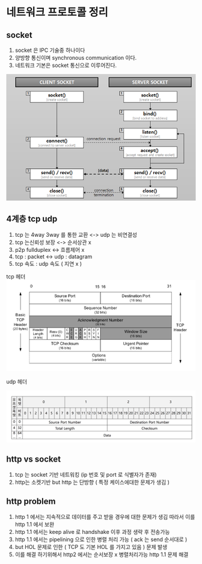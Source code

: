 # 네트워크 프로토콜 정리


## socket 
1. socket 은 IPC 기술중 하나이다
2. 양방향 통신이며 synchronous communication 이다.
3. 네트워크 기본은 socket 통신으로 이루어진다.

![Alt text](image.png)

## 4계층 tcp udp
1. tcp 는 4way 3way 를 통한 교환 <-> udp 는 비연결성
2. tcp 는신뢰성 보장 <-> 순서상관 x
3. p2p fullduplex <-> 흐름제어 x
4. tcp : packet <-> udp : datagram
5. tcp 속도 : udp 속도 ( 지연 x )

tcp 헤더
![Alt text](image-1.png)


udp 헤더

![Alt text](image-2.png)

## http vs socket
1. tcp 는 socket 기반 네트워킹 (ip 번호 및 port 로 식별자가 존재)
2. http는 소켓기반 but http 는 단방향 ( 특정 케이스에대한 문제가 생김 )

## http problem
1. http 1 에서는 지속적으로 데이터를 주고 받을 경우에 대한 문제가 생김 따라서 이를 http 1.1 에서 보완
2. http 1.1 에서는 keep alive 로 handshake 이후 과정 생략 후 전송가능
3. http 1.1 에서는 pipelining 으로 인한 병렬 처리 가능 ( ack 는 send 순서대로 )
4. but HOL 문제로 인한 ( TCP 도 기본 HOL 를 가지고 있음 ) 문제 발생
5. 이를 해결 하기위해서 http2 에서는 순서보장 x 병렬처리가능 http 1.1 문제 해결



